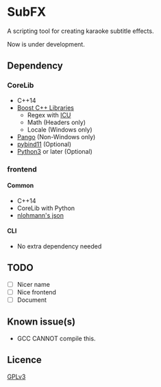 # SubFX

A scripting tool for creating karaoke subtitle effects.

Now is under development.

## Dependency

### CoreLib

- C++14
- [Boost C++ Libraries](https://www.boost.org)
  - Regex with [ICU](http://site.icu-project.org)
  - Math (Headers only)
  - Locale (Windows only)
- [Pango](https://pango.gnome.org) (Non-Windows only)
- [pybind11](https://github.com/pybind/pybind11) (Optional)
- [Python3](https://www.python.org) or later (Optional)

### frontend

#### Common

- C++14
- CoreLib with Python
- [nlohmann's json](https://github.com/nlohmann/json)

#### CLI

- No extra dependency needed

## TODO

- [ ] Nicer name
- [ ] Nice frontend
- [ ] Document

## Known issue(s)

- GCC CANNOT compile this.

## Licence

[GPLv3](https://www.gnu.org/licenses/gpl-3.0.html)
